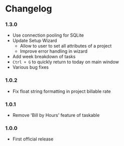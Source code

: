# Changelog

### 1.3.0
- Use connection pooling for SQLite
- Update Setup Wizard
    - Allow to user to set all attributes of a project
    - Improve error handling in wizard
- Add week breakdown of tasks
- `Ctrl + G` to quickly return to today on main window
- Various bug fixes

### 1.0.2
- Fix float string formatting in project billable rate

### 1.0.1
- Remove 'Bill by Hours' feature of taskable

### 1.0.0
- First official release
